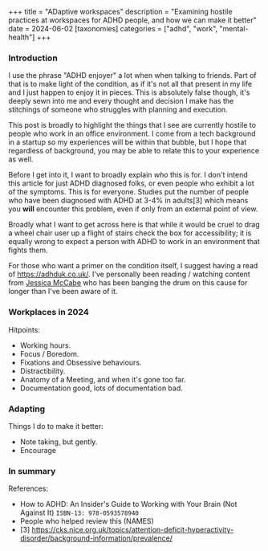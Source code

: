 +++
title = "ADaptive workspaces"
description = "Examining hostile practices at workspaces for ADHD people, and how we can make it better"
date = 2024-06-02
[taxonomies]
categories = ["adhd", "work", "mental-health"]
+++


### Introduction

I use the phrase "ADHD enjoyer" a lot when when talking to friends. Part of that is to make light of the
condition, as if it's not all that present in my life and I just happen to enjoy it in pieces. This is
absolutely false though, it's deeply sewn into me and every thought and decision I make has the stitchings
of someone who struggles with planning and execution.

This post is broadly to highlight the things that I see are currently hostile to people who work in an office
environment. I come from a tech background in a startup so my experiences will be within that bubble, but I hope
that regardless of background, you may be able to relate this to your experience as well.

Before I get into it, I want to broadly explain *who* this is for. I don't intend this article for just ADHD diagnosed
folks, or even people who exhibit a lot of the symptoms. This is for everyone. Studies put the number of people
who have been diagnosed with ADHD at 3-4% in adults[3] which means you **will** encounter this problem, even if
only from an external point of view. 

Broadly what I want to get across here is that while it would be cruel to drag a wheel chair user
up a flight of stairs check the box for accessibility; it is equally wrong to expect a person with ADHD to
work in an environment that fights them.

For those who want a primer on the condition itself, I suggest having a read of https://adhduk.co.uk/. I've
personally been reading / watching content from [Jessica McCabe](https://www.youtube.com/c/HowtoADHD/videos)
who has been banging the drum on this cause for longer than I've been aware of it.

### Workplaces in 2024

Hitpoints:

 - Working hours.
 - Focus / Boredom.
 - Fixations and Obsessive behaviours.
 - Distractibility.
 - Anatomy of a Meeting, and when it's gone too far.
 - Documentation good, lots of documentation bad.


### Adapting

Things I do to make it better:
 - Note taking, but gently.
 - Encourage 


### In summary

References:

 - How to ADHD: An Insider's Guide to Working with Your Brain (Not Against It)  `ISBN-13: 978-0593578940`
 - People who helped review this (NAMES)
 - [3] https://cks.nice.org.uk/topics/attention-deficit-hyperactivity-disorder/background-information/prevalence/